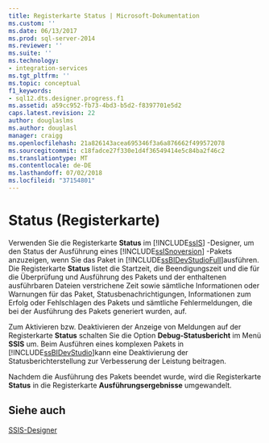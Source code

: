 ```yaml
---
title: Registerkarte Status | Microsoft-Dokumentation
ms.custom: ''
ms.date: 06/13/2017
ms.prod: sql-server-2014
ms.reviewer: ''
ms.suite: ''
ms.technology:
- integration-services
ms.tgt_pltfrm: ''
ms.topic: conceptual
f1_keywords:
- sql12.dts.designer.progress.f1
ms.assetid: a59cc952-fb73-4bd3-b5d2-f8397701e5d2
caps.latest.revision: 22
author: douglaslms
ms.author: douglasl
manager: craigg
ms.openlocfilehash: 21a826143acea695346f3a6a876662f499572078
ms.sourcegitcommit: c18fadce27f330e1d4f36549414e5c84ba2f46c2
ms.translationtype: MT
ms.contentlocale: de-DE
ms.lasthandoff: 07/02/2018
ms.locfileid: "37154801"
---
```

# <a name="progress-tab"></a>Status (Registerkarte)
  Verwenden Sie die Registerkarte **Status** im [!INCLUDE[ssIS](../includes/ssis-md.md)] -Designer, um den Status der Ausführung eines [!INCLUDE[ssISnoversion](../includes/ssisnoversion-md.md)] -Pakets anzuzeigen, wenn Sie das Paket in [!INCLUDE[ssBIDevStudioFull](../includes/ssbidevstudiofull-md.md)]ausführen. Die Registerkarte **Status** listet die Startzeit, die Beendigungszeit und die für die Überprüfung und Ausführung des Pakets und der enthaltenen ausführbaren Dateien verstrichene Zeit sowie sämtliche Informationen oder Warnungen für das Paket, Statusbenachrichtigungen, Informationen zum Erfolg oder Fehlschlagen des Pakets und sämtliche Fehlermeldungen, die bei der Ausführung des Pakets generiert wurden, auf.  
  
 Zum Aktivieren bzw. Deaktivieren der Anzeige von Meldungen auf der Registerkarte **Status** schalten Sie die Option **Debug-Statusbericht** im Menü **SSIS** um. Beim Ausführen eines komplexen Pakets in [!INCLUDE[ssBIDevStudio](../includes/ssbidevstudio-md.md)]kann eine Deaktivierung der Statusberichterstellung zur Verbesserung der Leistung beitragen.  
  
 Nachdem die Ausführung des Pakets beendet wurde, wird die Registerkarte **Status** in die Registerkarte **Ausführungsergebnisse** umgewandelt.  
  
## <a name="see-also"></a>Siehe auch  
 [SSIS-Designer](ssis-designer.md)  
  
  
